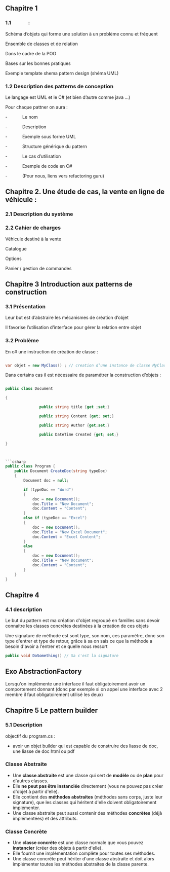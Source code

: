 
## Chapitre 1

### 1.1              :

Schéma d’objets qui forme une solution à un problème connu et fréquent

Ensemble de classes et de relation

Dans le cadre de la POO

Bases sur les bonnes pratiques

Exemple template shema pattern design (shéma UML)

### 1.2 Description des patterns de conception

Le langage est UML et le C# (et bien d’autre comme java …)

Pour chaque pattner on aura :

-            Le nom

-            Description

-            Exemple sous forme UML

-            Structure générique du pattern

-            Le cas d’utilisation

-            Exemple de code en C#

-            (Pour nous, liens vers refactoring guru)

## Chapitre 2. Une étude de cas, la vente en ligne de véhicule :

### 2.1 Description du système

### 2.2 Cahier de charges

Véhicule destiné à la vente

Catalogue

Options

Panier / gestion de commandes

## Chapitre 3 Introduction aux patterns de construction

### 3.1 Présentation

Leur but est d’abstraire les mécanismes de création d’objet

Il favorise l’utilisation d’interface pour gérer la relation entre objet

### 3.2 Problème

En c# une instruction de création de classe :

```csharp

var objet = new MyClass() ; // creation d’une instance de classe MyClass

```

Dans certains cas il est nécessaire de paramétrer la construction d’objets :

```csharp

public class Document

{

               public string title {get ;set;}

               public string Content {get; set;}

               public string Author {get;set;}

               public DateTime Created {get; set;}

}



```csharp
public class Program {
    public Document CreateDoc(string typeDoc)
    {
        Document doc = null;

        if (typeDoc == "Word")
        {
            doc = new Document();
            doc.Title = "New Document";
            doc.Content = "Content";
        }
        else if (typeDoc == "Excel")
        {
            doc = new Document();
            doc.Title = "New Excel Document";
            doc.Content = "Excel Content";
        }
        else
        {
            doc = new Document();
            doc.Title = "New Document";
            doc.Content = "Content";
        }
    }
}
```

## Chapitre 4

### 4.1 description

Le but du pattern est ma création d'objet regroupé en familles sans devoir connaitre les classes concrètes destinées à la création de ces objets


Une signature de méthode est sont type, son nom, ces paramètre, donc son type d'entrer et type de retour, grâce à sa on sais ce que la méthode a besoin d'avoir a l'entrer et ce quelle nous ressort

```csharp
public void DoSomething() // Sa c'est la signature
```




## Exo AbstractionFactory


Lorsqu'on implémente une interface il faut obligatoirement avoir un comportement donnant (donc par exemple si on appel une interface avec 2 membre il faut obligatoirement utilisé les deux)



## Chapitre 5 Le pattern builder

### 5.1 Description

objectif du program.cs : 
 - avoir un objet builder qui est capable de construire des liasse de doc, une liasse de doc html ou pdf




### Classe Abstraite

- Une **classe abstraite** est une classe qui sert de **modèle** ou de **plan** pour d'autres classes.
- Elle **ne peut pas être instanciée** directement (vous ne pouvez pas créer d'objet à partir d'elle).
- Elle contient des **méthodes abstraites** (méthodes sans corps, juste leur signature), que les classes qui héritent d'elle doivent obligatoirement implémenter.
- Une classe abstraite peut aussi contenir des méthodes **concrètes** (déjà implémentées) et des attributs.

### Classe Concrète

- Une **classe concrète** est une classe normale que vous pouvez **instancier** (créer des objets à partir d'elle).
- Elle fournit une implémentation complète pour toutes ses méthodes.
- Une classe concrète peut hériter d'une classe abstraite et doit alors implémenter toutes les méthodes abstraites de la classe parente.


